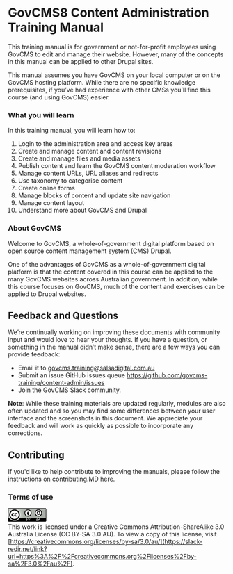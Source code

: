 # GovCMS8 Content Administration Training Manual

This training manual is for government or not-for-profit employees using GovCMS to edit and manage their website. However, many of the concepts in this manual can be applied to other Drupal sites. 

This manual assumes you have GovCMS on your local computer or on the GovCMS hosting platform. While there are no specific knowledge prerequisites, if you’ve had experience with other CMSs you’ll find this course \(and using GovCMS\) easier.

### What you will learn

In this training manual, you will learn how to: 

1. Login to the administration area and access key areas
2. Create and manage content and content revisions
3. Create and manage files and media assets
4. Publish content and learn the GovCMS content moderation workflow
5. Manage content URLs, URL aliases and redirects
6. Use taxonomy to categorise content
7. Create online forms
8. Manage blocks of content and update site navigation
9. Manage content layout
10. Understand more about GovCMS and Drupal

### About GovCMS

Welcome to GovCMS, a whole-of-government digital platform based on open source content management system \(CMS\) Drupal.

One of the advantages of GovCMS as a whole-of-government digital platform is that the content covered in this course can be applied to the many GovCMS websites across Australian government. In addition, while this course focuses on GovCMS, much of the content and exercises can be applied to Drupal websites.

## Feedback and Questions

We’re continually working on improving these documents with community input and would love to hear your thoughts. If you have a question, or something in the manual didn’t make sense, there are a few ways you can provide feedback: 



* Email it to govcms.training@salsadigital.com.au 
* Submit an issue GitHub issues queue https://github.com/govcms-training/content-admin/issues
* Join the GovCMS Slack community.

**Note**: While these training materials are updated regularly, modules are also often updated and so you may find some differences between your user interface and the screenshots in this document. We appreciate your feedback and will work as quickly as possible to incorporate any corrections.

## Contributing

If you'd like to help contribute to improving the manuals, please follow the instructions on contributing.MD here. 

### Terms of use

![](.gitbook/assets/2%20%281%29.png)   
This work is licensed under a Creative Commons Attribution-ShareAlike 3.0 Australia License \(CC BY-SA 3.0 AU\). To view a copy of this license, visit [https://creativecommons.org/licenses/by-sa/3.0/au/](https://slack-redir.net/link?url=https%3A%2F%2Fcreativecommons.org%2Flicenses%2Fby-sa%2F3.0%2Fau%2F).

